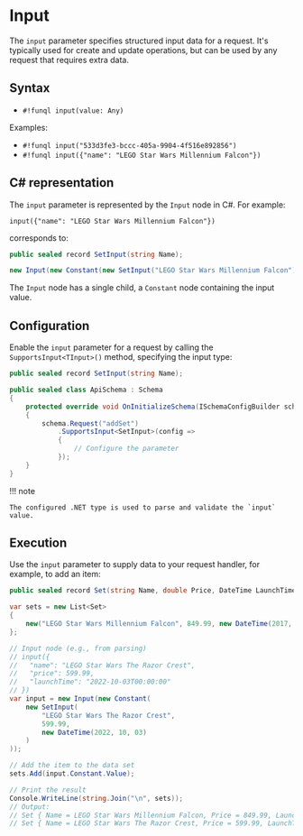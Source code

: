 ﻿# Input

The `input` parameter specifies structured input data for a request. It's typically used for create and update 
operations, but can be used by any request that requires extra data.

## Syntax

- `#!funql input(value: Any)`

Examples:

- `#!funql input("533d3fe3-bccc-405a-9904-4f516e892856")`
- `#!funql input({"name": "LEGO Star Wars Millennium Falcon"})`

## C# representation

The `input` parameter is represented by the `Input` node in C#. For example:

```funql
input({"name": "LEGO Star Wars Millennium Falcon"})
```

corresponds to:

```csharp
public sealed record SetInput(string Name);

new Input(new Constant(new SetInput("LEGO Star Wars Millennium Falcon"));
```

The `Input` node has a single child, a `Constant` node containing the input value.

## Configuration

Enable the `input` parameter for a request by calling the `SupportsInput<TInput>()` method, specifying the input type:

```csharp 
public sealed record SetInput(string Name);

public sealed class ApiSchema : Schema
{ 
    protected override void OnInitializeSchema(ISchemaConfigBuilder schema) 
    {        
        schema.Request("addSet")
            .SupportsInput<SetInput>(config => 
            {
                // Configure the parameter
            });
    }
}
```

!!! note

    The configured .NET type is used to parse and validate the `input` value.

## Execution

Use the `input` parameter to supply data to your request handler, for example, to add an item:

```csharp
public sealed record Set(string Name, double Price, DateTime LaunchTime);

var sets = new List<Set>
{
    new("LEGO Star Wars Millennium Falcon", 849.99, new DateTime(2017, 10, 01)),
};

// Input node (e.g., from parsing)
// input({
//   "name": "LEGO Star Wars The Razor Crest", 
//   "price": 599.99, 
//   "launchTime": "2022-10-03T00:00:00"
// })
var input = new Input(new Constant(
    new SetInput(
        "LEGO Star Wars The Razor Crest", 
        599.99,
        new DateTime(2022, 10, 03)
    )
));

// Add the item to the data set
sets.Add(input.Constant.Value);

// Print the result
Console.WriteLine(string.Join("\n", sets));
// Output:
// Set { Name = LEGO Star Wars Millennium Falcon, Price = 849.99, LaunchTime = 1-10-2017 00:00:00 }
// Set { Name = LEGO Star Wars The Razor Crest, Price = 599.99, LaunchTime = 3-10-2022 00:00:00 }
```